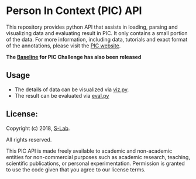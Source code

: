 # Person In Context (PIC) API

This repository provides python API that assists in loading, parsing and visualizing data and evaluating result in PIC. It only contains a small portion of the data. For more information, including data, tutorials and exact format of the annotations, please visit the [PIC website](http://www.picdataset.com/challenge/index/).

**The [Baseline](https://github.com/siliu-group/pic-challenge-baseline) for PIC Challenge has also been released**

## Usage

- The details of data can be visualized via [viz.py](https://github.com/siliu-group/pic-challenge/blob/master/viz.py).
- The result can be evaluated via [eval.py](https://github.com/siliu-group/pic-challenge/blob/master/eval.py)

## License:

Copyright (c) 2018, [S-Lab](http://liusi-group.com/).

All rights reserved.

This PIC API is made freely available to academic and non-academic entities for non-commercial purposes such as academic research, teaching, scientific publications, or personal experimentation. Permission is granted to use the code given that you agree to our license terms.



